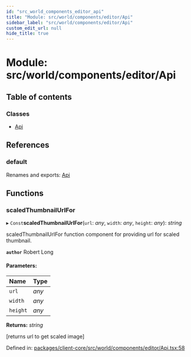 ```yaml
---
id: "src_world_components_editor_api"
title: "Module: src/world/components/editor/Api"
sidebar_label: "src/world/components/editor/Api"
custom_edit_url: null
hide_title: true
---
```


# Module: src/world/components/editor/Api

## Table of contents

### Classes

- [Api](../classes/src_world_components_editor_api.api.md)

## References

### default

Renames and exports: [Api](../classes/src_world_components_editor_api.api.md)

## Functions

### scaledThumbnailUrlFor

▸ `Const`**scaledThumbnailUrlFor**(`url`: *any*, `width`: *any*, `height`: *any*): *string*

scaledThumbnailUrlFor function component for providing url for scaled thumbnail.

**`author`** Robert Long

#### Parameters:

| Name | Type |
| :------ | :------ |
| `url` | *any* |
| `width` | *any* |
| `height` | *any* |

**Returns:** *string*

[returns url to get scaled image]

Defined in: [packages/client-core/src/world/components/editor/Api.tsx:58](https://github.com/xr3ngine/xr3ngine/blob/7e8e151f1/packages/client-core/src/world/components/editor/Api.tsx#L58)

